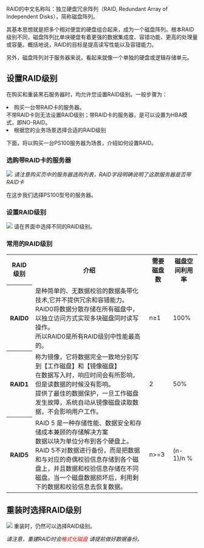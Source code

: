 
RAID的中文名称叫：独立硬盘冗余阵列（RAID, Redundant Array of Independent Disks），简称磁盘阵列。

其基本思想就是把多个相对便宜的硬盘组合起来，成为一个磁盘阵列。根本RAID级别不同，磁盘阵列比单块硬盘有着更强的数据集成度、容错功能、更高的处理量或容量。概括地说，RAID的目标是提高读写性能以及容错能力。

另外，磁盘阵列对于服务器来说，看起来就像一个单独的硬盘或逻辑存储单元。

## 设置RAID级别

在购买和重装黑石服务器时，均允许您设置RAID级别。一般步骤为：

<li>购买一台带RAID卡的服务器。</br>
不带RAID卡则无法设置RAID级别；带RAID卡的服务器，是可以设置为HBA模式，即NO-RAID。</li>

<li>
根据您的业务场景选择合适的RAID级别
</li>

下面，将以购买一台PS100服务器为场景，介绍如何设置RAID。

### 选购带RAID卡的服务器
![](http://imgcache.tce.fsphere.cn/static/mc.qcloudimg.com/static/img/dd57a46f906360a82803191f3df53030/image.png)
*请注意购买页中的服务器选购列表，RAID字段明确说明了这款服务器是否带RAID卡*

在这步我们选择PS100型号的服务器。

### 设置RAID级别
![](http://imgcache.tce.fsphere.cn/static/mc.qcloudimg.com/static/img/6008262c2f3ed43d8d44f11cd3f24e41/image.png)
请在界面中选择不同的RAID级别。

### 常用的RAID级别
<table>
<tr>
<th>RAID级别</th>
<th>介绍</th>
<th>需要磁盘数</th>
<th>磁盘空间利用率</th>

</tr>

<tr>
<th>RAID0</th>
<td>是种简单的、无数据校验的数据条带化技术,它并不提供冗余和容错能力。 </br>RAID0将数据分散存储在所有磁盘中，以独立访问方式实现多块磁盘同时读写操作。 </br>所以RAID0是所有RAID级别中性能最高的。</td>
<td>n≥1</td>
<td>100%</td>


<tr>
<th>RAID1</th>
<td>称为镜像，它将数据完全一致地分别写到【工作磁盘】和【镜像磁盘】</br>
在数据写入时，响应时间会有所影响，但是读数据的时候没有影响。 </br> 提供了最佳的数据保护，一旦工作磁盘发生故障，系统自动从镜像磁盘读取数据，不会影响用户工作。</td>
<td>2</td>
<td>50%</td>


<tr>
<th>RAID5</th>
<td>RAID 5 是一种存储性能、数据安全和存储成本兼顾的存储解决方案</br>
数据以块为单位分布到各个硬盘上。RAID 5不对数据进行备份，而是把数据和与对应的奇偶校验信息存储到各个磁盘上，并且数据和校验信息存储在不同磁盘。当一个磁盘数据损坏后，利用剩下的数据和校验信息去恢复数据。</td>
<td>n>=3</td>
<td>(n-1)/n %</td>


</table>



## 重装时选择RAID级别
![](http://imgcache.tce.fsphere.cn/static/mc.qcloudimg.com/static/img/0f493a30a26797694ce4e80ce1cb126f/image.png)
重装时，仍然可以选择RAID级别。

*请注意，重建RAID时会<font color='red'>格式化磁盘</font> 请提前做好数据备份。*




